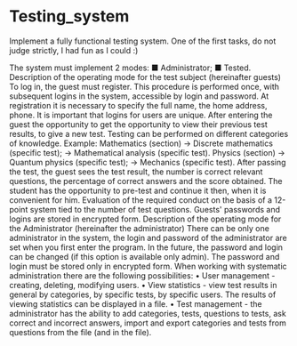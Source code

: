 # Testing_system
 Implement a fully functional testing system.
One of the first tasks, do not judge strictly, I had fun as I could :)

The system must implement 2 modes:
■ Administrator;
■ Tested.
Description of the operating mode for the test subject (hereinafter guests)
To log in, the guest must register. This procedure is performed once, with subsequent logins in the system, accessible by login
and password.
At registration it is necessary to specify the full name, the home address, phone.
It is important that logins for users are unique.
After entering the guest the opportunity to get the opportunity to view their previous test results, to give a new test.
Testing can be performed on different categories of knowledge.
Example:
Mathematics (section) -> Discrete mathematics (specific test);
 -> Mathematical analysis (specific test).
Physics (section) -> Quantum physics (specific test);
 -> Mechanics (specific test).
After passing the test, the guest sees the test result, the number is correct
relevant questions, the percentage of correct answers and the score obtained.
The student has the opportunity to pre-test and continue it then,
when it is convenient for him.
Evaluation of the required conduct on the basis of a 12-point system tied
to the number of test questions.
Guests' passwords and logins are stored in encrypted form.
Description of the operating mode for the Administrator (hereinafter the administrator)
There can be only one administrator in the system, the login and password of the administrator are set
when you first enter the program.
In the future, the password and login can be changed (if this option is available
only admin).
The password and login must be stored only in encrypted form.
When working with systematic administration there are the following possibilities:
• User management - creating, deleting, modifying users.
• View statistics - view test results in general
by categories, by specific tests, by specific users.
The results of viewing statistics can be displayed in a file.
• Test management - the administrator has the ability to add categories, tests, questions to tests, ask correct and incorrect answers, import and export categories and tests from
questions from the file (and in the file).
